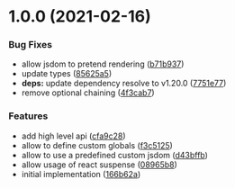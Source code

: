 # 1.0.0 (2021-02-16)


### Bug Fixes

* allow jsdom to pretend rendering ([b71b937](https://github.com/KnisterPeter/react-ssr-renderer/commit/b71b9372736887924f20ef30beb44c6c805847c6))
* update types ([85625a5](https://github.com/KnisterPeter/react-ssr-renderer/commit/85625a523967d79265952b3331faa152c876d8e3))
* **deps:** update dependency resolve to v1.20.0 ([7751e77](https://github.com/KnisterPeter/react-ssr-renderer/commit/7751e77dd7aed4ea3c8e61b8f7e066cbe76e23b7))
* remove optional chaining ([4f3cab7](https://github.com/KnisterPeter/react-ssr-renderer/commit/4f3cab7faac001277cd4b159d3a64e0027829a0b))


### Features

* add high level api ([cfa9c28](https://github.com/KnisterPeter/react-ssr-renderer/commit/cfa9c289fc42483f14c2d13c0b69928b59553567))
* allow to define custom globals ([f3c5125](https://github.com/KnisterPeter/react-ssr-renderer/commit/f3c5125504016a6dee065300018c3cb7a6a373b3))
* allow to use a predefined custom jsdom ([d43bffb](https://github.com/KnisterPeter/react-ssr-renderer/commit/d43bffbad0eb44e8121ef17286fc2cd3f83591bd))
* allow usage of react suspense ([08965b8](https://github.com/KnisterPeter/react-ssr-renderer/commit/08965b83e9ee8806ba26cdd9c9cb878250f87cf5))
* initial implementation ([166b62a](https://github.com/KnisterPeter/react-ssr-renderer/commit/166b62ae41eb45cd8c1442ceec3fb75751dba39d))



